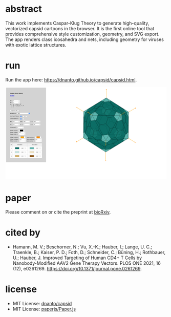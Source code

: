 # abstract

This work implements Caspar-Klug Theory to generate high-quality, vectorized capsid cartoons in the browser. It is the first online tool that provides comprehensive style customization, geometry, and SVG export. The app renders class icosahedra and nets, including geometry for viruses with exotic lattice structures.

# run

Run the app here: https://dnanto.github.io/capsid/capsid.html.

![screenshot.png](screenshot.png)

# paper

Please comment on or cite the preprint at [bioRxiv](https://www.biorxiv.org/content/10.1101/2020.12.02.408252v1).

# cited by

- Hamann, M. V.; Beschorner, N.; Vu, X.-K.; Hauber, I.; Lange, U. C.; Traenkle, B.; Kaiser, P. D.; Foth, D.; Schneider, C.; Büning, H.; Rothbauer, U.; Hauber, J. Improved Targeting of Human CD4+ T Cells by Nanobody-Modified AAV2 Gene Therapy Vectors. PLOS ONE 2021, 16 (12), e0261269. https://doi.org/10.1371/journal.pone.0261269.

# license

- MIT License: [dnanto/capsid](https://github.com/dnanto/capsid/blob/master/LICENSE)
- MIT License: [paperjs/Paper.js](https://github.com/paperjs/paper.js/blob/develop/LICENSE.txt)
